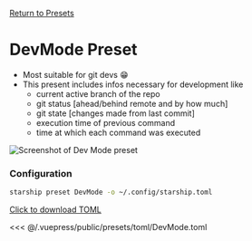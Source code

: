 [Return to Presets](./README.md#DevMode)

# DevMode Preset

- Most suitable for git devs 😁
- This present includes infos necessary for development like
  - current active branch of the repo
  - git status [ahead/behind remote and by how much]
  - git state [changes made from last commit]
  - execution time of previous command
  - time at which each command was executed

![Screenshot of Dev Mode preset](/presets/img/DevMode.png)

### Configuration

```sh
starship preset DevMode -o ~/.config/starship.toml
```

[Click to download TOML](/presets/toml/DevMode.toml)

<<< @/.vuepress/public/presets/toml/DevMode.toml
